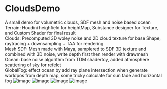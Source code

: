 # CloudsDemo
A small demo for volumetric clouds, SDF mesh and noise based ocean  
Terrain: Houdini heighfield for heightMap, Substance designer for Texture, and Custom Shader for final result  
Clouds: Precomputed 3D woley noise and 2D cloud texture for base Shape, raytracing + downsampling + TAA for rendering  
Mesh SDF: Mesh made with Maya, samplered to SDF 3D texture and combined with 3D noise, write depth first then render with drawmesh  
Ocean: base noise algorithm from TDM shadertoy, added atmosphere scattering of sky for refelct  
GlobalFog: effect ocean by add ray plane intersection when generate worldpos from depth map, some tricky calculate for sun fade and horizontal fog
![image](https://github.com/haxflying/CloudsDemo/blob/master/showcase0.png)
![image](https://github.com/haxflying/CloudsDemo/blob/master/showcase1.png)
![image](https://github.com/haxflying/CloudsDemo/blob/master/showcase2.png)
![image](https://github.com/haxflying/CloudsDemo/blob/master/showcase3.png)
